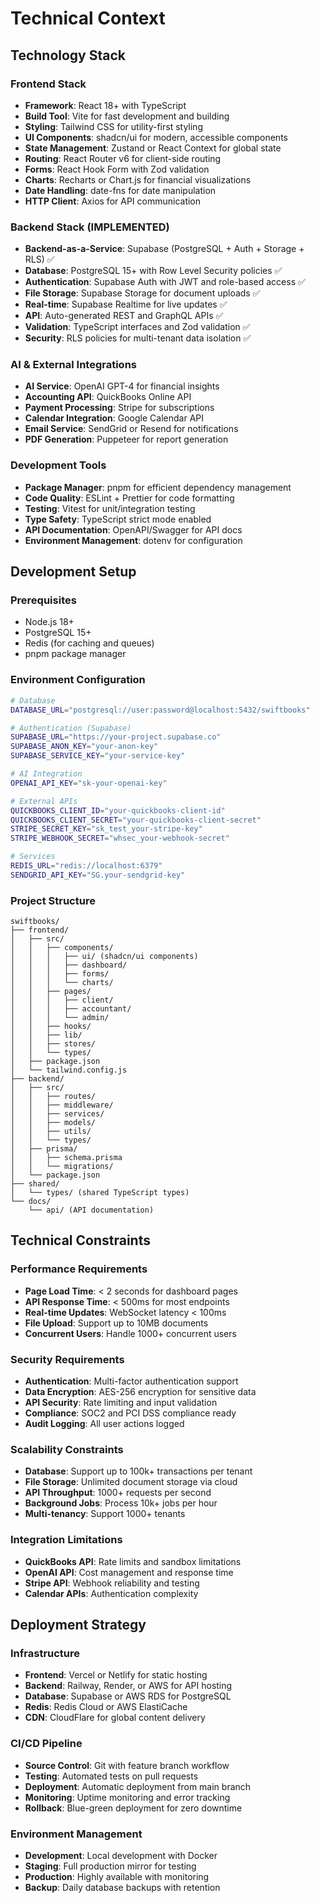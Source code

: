 # Technical Context

## Technology Stack

### Frontend Stack
- **Framework**: React 18+ with TypeScript
- **Build Tool**: Vite for fast development and building
- **Styling**: Tailwind CSS for utility-first styling
- **UI Components**: shadcn/ui for modern, accessible components
- **State Management**: Zustand or React Context for global state
- **Routing**: React Router v6 for client-side routing
- **Forms**: React Hook Form with Zod validation
- **Charts**: Recharts or Chart.js for financial visualizations
- **Date Handling**: date-fns for date manipulation
- **HTTP Client**: Axios for API communication

### Backend Stack (IMPLEMENTED)
- **Backend-as-a-Service**: Supabase (PostgreSQL + Auth + Storage + RLS) ✅
- **Database**: PostgreSQL 15+ with Row Level Security policies ✅
- **Authentication**: Supabase Auth with JWT and role-based access ✅
- **File Storage**: Supabase Storage for document uploads ✅
- **Real-time**: Supabase Realtime for live updates ✅
- **API**: Auto-generated REST and GraphQL APIs ✅
- **Validation**: TypeScript interfaces and Zod validation ✅
- **Security**: RLS policies for multi-tenant data isolation ✅

### AI & External Integrations
- **AI Service**: OpenAI GPT-4 for financial insights
- **Accounting API**: QuickBooks Online API
- **Payment Processing**: Stripe for subscriptions
- **Calendar Integration**: Google Calendar API
- **Email Service**: SendGrid or Resend for notifications
- **PDF Generation**: Puppeteer for report generation

### Development Tools
- **Package Manager**: pnpm for efficient dependency management
- **Code Quality**: ESLint + Prettier for code formatting
- **Testing**: Vitest for unit/integration testing
- **Type Safety**: TypeScript strict mode enabled
- **API Documentation**: OpenAPI/Swagger for API docs
- **Environment Management**: dotenv for configuration

## Development Setup

### Prerequisites
- Node.js 18+
- PostgreSQL 15+
- Redis (for caching and queues)
- pnpm package manager

### Environment Configuration
```bash
# Database
DATABASE_URL="postgresql://user:password@localhost:5432/swiftbooks"

# Authentication (Supabase)
SUPABASE_URL="https://your-project.supabase.co"
SUPABASE_ANON_KEY="your-anon-key"
SUPABASE_SERVICE_KEY="your-service-key"

# AI Integration
OPENAI_API_KEY="sk-your-openai-key"

# External APIs
QUICKBOOKS_CLIENT_ID="your-quickbooks-client-id"
QUICKBOOKS_CLIENT_SECRET="your-quickbooks-client-secret"
STRIPE_SECRET_KEY="sk_test_your-stripe-key"
STRIPE_WEBHOOK_SECRET="whsec_your-webhook-secret"

# Services
REDIS_URL="redis://localhost:6379"
SENDGRID_API_KEY="SG.your-sendgrid-key"
```

### Project Structure
```
swiftbooks/
├── frontend/
│   ├── src/
│   │   ├── components/
│   │   │   ├── ui/ (shadcn/ui components)
│   │   │   ├── dashboard/
│   │   │   ├── forms/
│   │   │   └── charts/
│   │   ├── pages/
│   │   │   ├── client/
│   │   │   ├── accountant/
│   │   │   └── admin/
│   │   ├── hooks/
│   │   ├── lib/
│   │   ├── stores/
│   │   └── types/
│   ├── package.json
│   └── tailwind.config.js
├── backend/
│   ├── src/
│   │   ├── routes/
│   │   ├── middleware/
│   │   ├── services/
│   │   ├── models/
│   │   ├── utils/
│   │   └── types/
│   ├── prisma/
│   │   ├── schema.prisma
│   │   └── migrations/
│   └── package.json
├── shared/
│   └── types/ (shared TypeScript types)
└── docs/
    └── api/ (API documentation)
```

## Technical Constraints

### Performance Requirements
- **Page Load Time**: < 2 seconds for dashboard pages
- **API Response Time**: < 500ms for most endpoints
- **Real-time Updates**: WebSocket latency < 100ms
- **File Upload**: Support up to 10MB documents
- **Concurrent Users**: Handle 1000+ concurrent users

### Security Requirements
- **Authentication**: Multi-factor authentication support
- **Data Encryption**: AES-256 encryption for sensitive data
- **API Security**: Rate limiting and input validation
- **Compliance**: SOC2 and PCI DSS compliance ready
- **Audit Logging**: All user actions logged

### Scalability Constraints
- **Database**: Support up to 100k+ transactions per tenant
- **File Storage**: Unlimited document storage via cloud
- **API Throughput**: 1000+ requests per second
- **Background Jobs**: Process 10k+ jobs per hour
- **Multi-tenancy**: Support 1000+ tenants

### Integration Limitations
- **QuickBooks API**: Rate limits and sandbox limitations
- **OpenAI API**: Cost management and response time
- **Stripe API**: Webhook reliability and testing
- **Calendar APIs**: Authentication complexity

## Deployment Strategy

### Infrastructure
- **Frontend**: Vercel or Netlify for static hosting
- **Backend**: Railway, Render, or AWS for API hosting
- **Database**: Supabase or AWS RDS for PostgreSQL
- **Redis**: Redis Cloud or AWS ElastiCache
- **CDN**: CloudFlare for global content delivery

### CI/CD Pipeline
- **Source Control**: Git with feature branch workflow
- **Testing**: Automated tests on pull requests
- **Deployment**: Automatic deployment from main branch
- **Monitoring**: Uptime monitoring and error tracking
- **Rollback**: Blue-green deployment for zero downtime

### Environment Management
- **Development**: Local development with Docker
- **Staging**: Full production mirror for testing
- **Production**: Highly available with monitoring
- **Backup**: Daily database backups with retention 